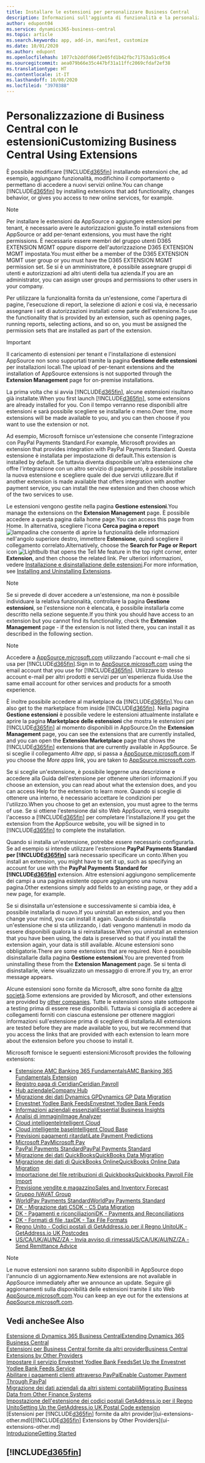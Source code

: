 ```yaml
---
title: Installare le estensioni per personalizzare Business Central
description: Informazioni sull'aggiunta di funzionalità e la personalizzazione di Business Central tramite l'installazione delle estensioni.
author: edupont04
ms.service: dynamics365-business-central
ms.topic: article
ms.search.keywords: app, add-in, manifest, customize
ms.date: 10/01/2020
ms.author: edupont
ms.openlocfilehash: 1077cb2ddfd66f2e05fd1b42fbc71753a51c05c4
ms.sourcegitcommit: aea079b66e35c447bf31a11ffc2069cfdaf2ef38
ms.translationtype: HT
ms.contentlocale: it-IT
ms.lasthandoff: 10/08/2020
ms.locfileid: "3970388"
---
```

# <a name="customizing-business-central-using-extensions"></a><span data-ttu-id="d93fb-103">Personalizzazione di Business Central con le estensioni</span><span class="sxs-lookup"><span data-stu-id="d93fb-103">Customizing Business Central Using Extensions</span></span>

<span data-ttu-id="d93fb-104">È possibile modificare [!INCLUDE[d365fin](includes/d365fin_md.md)] installando estensioni che, ad esempio, aggiungano funzionalità, modifichino il comportamento o permettano di accedere a nuovi servizi online.</span><span class="sxs-lookup"><span data-stu-id="d93fb-104">You can change [!INCLUDE[d365fin](includes/d365fin_md.md)] by installing extensions that add functionality, changes behavior, or gives you access to new online services, for example.</span></span>

> [!NOTE]
> <span data-ttu-id="d93fb-105">Per installare le estensioni da AppSource o aggiungere estensioni per tenant, è necessario avere le autorizzazioni giuste.</span><span class="sxs-lookup"><span data-stu-id="d93fb-105">To install extensions from AppSource or add per-tenant extensions, you must have the right permissions.</span></span> <span data-ttu-id="d93fb-106">È necessario essere membri del gruppo utenti D365 EXTENSION MGMT oppure disporre dell'autorizzazione D365 EXTENSION MGMT impostata.</span><span class="sxs-lookup"><span data-stu-id="d93fb-106">You must either be a member of the D365 EXTENSION MGMT user group or you must have the D365 EXTENSION MGMT permission set.</span></span> <span data-ttu-id="d93fb-107">Se si è un amministratore, è possibile assegnare gruppi di utenti e autorizzazioni ad altri utenti della tua azienda.</span><span class="sxs-lookup"><span data-stu-id="d93fb-107">If you are an administrator, you can assign user groups and permissions to other users in your company.</span></span>

<span data-ttu-id="d93fb-108">Per utilizzare la funzionalità fornita da un'estensione, come l'apertura di pagine, l'esecuzione di report, la selezione di azioni e così via, è necessario assegnare i set di autorizzazioni installati come parte dell'estensione.</span><span class="sxs-lookup"><span data-stu-id="d93fb-108">To use the functionality that is provided by an extension, such as opening pages, running reports, selecting actions, and so on, you must be assigned the permission sets that are installed as part of the extension.</span></span>

> [!IMPORTANT]  
> <span data-ttu-id="d93fb-109">Il caricamento di estensioni per tenant e l'installazione di estensioni AppSource non sono supportati tramite la pagina **Gestione delle estensioni** per installazioni locali.</span><span class="sxs-lookup"><span data-stu-id="d93fb-109">The upload of per-tenant extensions and the installation of AppSource extensions is not supported through the **Extension Management** page for on-premise installations.</span></span>

<span data-ttu-id="d93fb-110">La prima volta che si avvia [!INCLUDE[d365fin](includes/d365fin_md.md)], alcune estensioni risultano già installate.</span><span class="sxs-lookup"><span data-stu-id="d93fb-110">When you first launch [!INCLUDE[d365fin](includes/d365fin_md.md)], some extensions are already installed for you.</span></span> <span data-ttu-id="d93fb-111">Con il tempo verranno rese disponibili altre estensioni e sarà possibile scegliere se installarle o meno.</span><span class="sxs-lookup"><span data-stu-id="d93fb-111">Over time, more extensions will be made available to you, and you can then choose if you want to use the extension or not.</span></span>

<span data-ttu-id="d93fb-112">Ad esempio, Microsoft fornisce un'estensione che consente l'integrazione con PayPal Payments Standard.</span><span class="sxs-lookup"><span data-stu-id="d93fb-112">For example, Microsoft provides an extension that provides integration with PayPal Payments Standard.</span></span> <span data-ttu-id="d93fb-113">Questa estensione è installata per impostazione di default.</span><span class="sxs-lookup"><span data-stu-id="d93fb-113">This extension is installed by default.</span></span>
<span data-ttu-id="d93fb-114">Se tuttavia diventa disponibile un'altra estensione che offre l'integrazione con un altro servizio di pagamento, è possibile installare la nuova estensione e scegliere quale dei due servizi utilizzare.</span><span class="sxs-lookup"><span data-stu-id="d93fb-114">But if another extension is made available that offers integration with another payment service, you can install the new extension and then choose which of the two services to use.</span></span>  

<span data-ttu-id="d93fb-115">Le estensioni vengono gestite nella pagina **Gestione estensioni**.</span><span class="sxs-lookup"><span data-stu-id="d93fb-115">You manage the extensions on the **Extension Management** page.</span></span> <span data-ttu-id="d93fb-116">È possibile accedere a questa pagina dalla home page.</span><span class="sxs-lookup"><span data-stu-id="d93fb-116">You can access this page from Home.</span></span> <span data-ttu-id="d93fb-117">In alternativa, scegliere l'icona **Cerca pagina o report** ![lampadina che consente di aprire la funzionalità delle informazioni](media/ui-search/search_small.png "Informazioni sull'operazione che si desidera eseguire") nell'angolo superiore destro, immettere **Estensione**, quindi scegliere il collegamento correlato.</span><span class="sxs-lookup"><span data-stu-id="d93fb-117">Alternatively, choose the **Search for Page or Report** icon ![Lightbulb that opens the Tell Me feature](media/ui-search/search_small.png "Tell me what you want to do") in the top right corner, enter **Extension**, and then choose the related link.</span></span> <span data-ttu-id="d93fb-118">Per ulteriori informazioni, vedere [Installazione e disinstallazione delle estensioni](ui-extensions-install-uninstall.md).</span><span class="sxs-lookup"><span data-stu-id="d93fb-118">For more information, see [Installing and Uninstalling Extensions](ui-extensions-install-uninstall.md).</span></span>

> [!NOTE]  
> <span data-ttu-id="d93fb-119">Se si prevede di dover accedere a un'estensione, ma non è possibile individuare la relativa funzionalità, controllare la pagina **Gestione estensioni**, se l'estensione non è elencata, è possibile installarla come descritto nella sezione seguente.</span><span class="sxs-lookup"><span data-stu-id="d93fb-119">If you think you should have access to an extension but you cannot find its functionality, check the **Extension Management** page - if the extension is not listed there, you can install it as described in the following section.</span></span>  

> [!NOTE]  
> <span data-ttu-id="d93fb-120">Accedere a [AppSource.microsoft.com](https://appsource.microsoft.com/) utilizzando l'account e-mail che si usa per [!INCLUDE[d365fin](includes/d365fin_md.md)].</span><span class="sxs-lookup"><span data-stu-id="d93fb-120">Sign in to [AppSource.microsoft.com](https://appsource.microsoft.com/) using the email account that you use for [!INCLUDE[d365fin](includes/d365fin_md.md)].</span></span> <span data-ttu-id="d93fb-121">Utilizzare lo stesso account e-mail per altri prodotti e servizi per un'esperienza fluida.</span><span class="sxs-lookup"><span data-stu-id="d93fb-121">Use the same email account for other services and products for a smooth experience.</span></span>  

<span data-ttu-id="d93fb-122">È inoltre possibile accedere al marketplace da [!INCLUDE[d365fin](includes/d365fin_md.md)].</span><span class="sxs-lookup"><span data-stu-id="d93fb-122">You can also get to the marketplace from inside [!INCLUDE[d365fin](includes/d365fin_md.md)].</span></span> <span data-ttu-id="d93fb-123">Nella pagina **Gestione estensioni** è possibile vedere le estensioni attualmente installate e aprire la pagina **Marketplace delle estensioni** che mostra le estensioni per [!INCLUDE[d365fin](includes/d365fin_md.md)] al momento disponibili in AppSource.</span><span class="sxs-lookup"><span data-stu-id="d93fb-123">On the **Extension Management** page, you can see the extensions that are currently installed, and you can open the **Extension Marketplace** page that shows the [!INCLUDE[d365fin](includes/d365fin_md.md)] extensions that are currently available in AppSource.</span></span> <span data-ttu-id="d93fb-124">Se si sceglie il collegamento *Altre app*, si passa a [AppSource.microsoft.com](https://appsource.microsoft.com/marketplace/apps?product=dynamics-365%3Bdynamics-365-business-central&page=1).</span><span class="sxs-lookup"><span data-stu-id="d93fb-124">If you choose the *More apps* link, you are taken to [AppSource.microsoft.com](https://appsource.microsoft.com/marketplace/apps?product=dynamics-365%3Bdynamics-365-business-central&page=1).</span></span>  

<span data-ttu-id="d93fb-125">Se si sceglie un'estensione, è possibile leggerne una descrizione e accedere alla Guida dell'estensione per ottenere ulteriori informazioni.</span><span class="sxs-lookup"><span data-stu-id="d93fb-125">If you choose an extension, you can read about what the extension does, and you can access Help for the extension to learn more.</span></span> <span data-ttu-id="d93fb-126">Quando si sceglie di ottenere una interno, è necessario accettare le condizioni per l'utilizzo.</span><span class="sxs-lookup"><span data-stu-id="d93fb-126">When you choose to get an extension, you must agree to the terms of use.</span></span> <span data-ttu-id="d93fb-127">Se si ottiene l'estensione dal sito Web AppSource, verrà eseguito l'accesso a [!INCLUDE[d365fin](includes/d365fin_md.md)] per completare l'installazione.</span><span class="sxs-lookup"><span data-stu-id="d93fb-127">If you get the extension from the AppSource website, you will be signed in to [!INCLUDE[d365fin](includes/d365fin_md.md)] to complete the installation.</span></span>  

<span data-ttu-id="d93fb-128">Quando si installa un'estensione, potrebbe essere necessario configurarla. Se ad esempio si intende utilizzare l'estensione **PayPal Payments Standard per [!INCLUDE[d365fin](includes/d365fin_md.md)]** sarà necessario specificare un conto.</span><span class="sxs-lookup"><span data-stu-id="d93fb-128">When you install an extension, you might have to set it up, such as specifying an account for use with the **PayPal Payments Standard for [!INCLUDE[d365fin](includes/d365fin_md.md)]** extension.</span></span>
<span data-ttu-id="d93fb-129">Altre estensioni aggiungono semplicemente dei campi a una pagina esistente oppure aggiungono una nuova pagina.</span><span class="sxs-lookup"><span data-stu-id="d93fb-129">Other extensions simply add fields to an existing page, or they add a new page, for example.</span></span>   

<span data-ttu-id="d93fb-130">Se si disinstalla un'estensione e successivamente si cambia idea, è possibile installarla di nuovo.</span><span class="sxs-lookup"><span data-stu-id="d93fb-130">If you uninstall an extension, and you then change your mind, you can install it again.</span></span> <span data-ttu-id="d93fb-131">Quando si disinstalla un'estensione che si sta utilizzando, i dati vengono mantenuti in modo da essere disponibili qualora la si reinstallasse.</span><span class="sxs-lookup"><span data-stu-id="d93fb-131">When you uninstall an extension that you have been using, the data is preserved so that if you install the extension again, your data is still available.</span></span> <span data-ttu-id="d93fb-132">Alcune estensioni sono obbligatorie.</span><span class="sxs-lookup"><span data-stu-id="d93fb-132">There are some extensions that are required.</span></span> <span data-ttu-id="d93fb-133">Non è possibile disinstallarle dalla pagina **Gestione estensioni**.</span><span class="sxs-lookup"><span data-stu-id="d93fb-133">You are prevented from uninstalling these from the **Extension Management** page.</span></span> <span data-ttu-id="d93fb-134">Se si tenta di disinstallarle, viene visualizzato un messaggio di errore.</span><span class="sxs-lookup"><span data-stu-id="d93fb-134">If you try, an error message appears.</span></span>  

<span data-ttu-id="d93fb-135">Alcune estensioni sono fornite da Microsoft, altre sono fornite da [altre società](ui-extensions-other.md).</span><span class="sxs-lookup"><span data-stu-id="d93fb-135">Some extensions are provided by Microsoft, and other extensions are provided by [other companies](ui-extensions-other.md).</span></span> <span data-ttu-id="d93fb-136">Tutte le estensioni sono state sottoposte a testing prima di essere rese disponibili. Tuttavia si consiglia di accedere ai collegamenti forniti con ciascuna estensione per ottenere maggiori informazioni sull'estensione prima di scegliere di installarla.</span><span class="sxs-lookup"><span data-stu-id="d93fb-136">All extensions are tested before they are made available to you, but we recommend that you access the links that are provided with each extension to learn more about the extension before you choose to install it.</span></span>  

<span data-ttu-id="d93fb-137">Microsoft fornisce le seguenti estensioni:</span><span class="sxs-lookup"><span data-stu-id="d93fb-137">Microsoft provides the following extensions:</span></span>  

* [<span data-ttu-id="d93fb-138">Estensione AMC Banking 365 Fundamentals</span><span class="sxs-lookup"><span data-stu-id="d93fb-138">AMC Banking 365 Fundamentals Extension</span></span>](ui-extensions-amc-banking.md)
* [<span data-ttu-id="d93fb-139">Registro paga di Ceridian</span><span class="sxs-lookup"><span data-stu-id="d93fb-139">Ceridian Payroll</span></span>](ui-extensions-ceridian-payroll.md)
* [<span data-ttu-id="d93fb-140">Hub aziendale</span><span class="sxs-lookup"><span data-stu-id="d93fb-140">Company Hub</span></span>](ui-extensions-company-hub.md)  
* [<span data-ttu-id="d93fb-141">Migrazione dei dati Dynamics GP</span><span class="sxs-lookup"><span data-stu-id="d93fb-141">Dynamics GP Data Migration</span></span>](ui-extensions-dynamicsgp-data-migration.md)
* [<span data-ttu-id="d93fb-142">Envestnet Yodlee Bank Feeds</span><span class="sxs-lookup"><span data-stu-id="d93fb-142">Envestnet Yodlee Bank Feeds</span></span>](ui-extensions-yodlee-bank-feeds.md)
* [<span data-ttu-id="d93fb-143">Informazioni aziendali essenziali</span><span class="sxs-lookup"><span data-stu-id="d93fb-143">Essential Business Insights</span></span>](ui-extensions-essential-business-insights.md)
* [<span data-ttu-id="d93fb-144">Analisi di immagini</span><span class="sxs-lookup"><span data-stu-id="d93fb-144">Image Analyzer</span></span>](ui-extensions-image-analyzer.md)
* [<span data-ttu-id="d93fb-145">Cloud intelligente</span><span class="sxs-lookup"><span data-stu-id="d93fb-145">Intelligent Cloud</span></span>](ui-extensions-data-replication.md)
* [<span data-ttu-id="d93fb-146">Cloud intelligente base</span><span class="sxs-lookup"><span data-stu-id="d93fb-146">Intelligent Cloud Base</span></span>](ui-extensions-intelligent-cloud.md)  
* [<span data-ttu-id="d93fb-147">Previsioni pagamenti ritardati</span><span class="sxs-lookup"><span data-stu-id="d93fb-147">Late Payment Predictions</span></span>](ui-extensions-late-payment-prediction.md)
* [<span data-ttu-id="d93fb-148">Microsoft Pay</span><span class="sxs-lookup"><span data-stu-id="d93fb-148">Microsoft Pay</span></span>](ui-extensions-microsoft-pay-payments.md)
* [<span data-ttu-id="d93fb-149">PayPal Payments Standard</span><span class="sxs-lookup"><span data-stu-id="d93fb-149">PayPal Payments Standard</span></span>](ui-extensions-paypal-payments-standard.md)
* [<span data-ttu-id="d93fb-150">Migrazione dei dati QuickBooks</span><span class="sxs-lookup"><span data-stu-id="d93fb-150">QuickBooks Data Migration</span></span>](ui-extensions-quickbooks-data-migration.md)
* [<span data-ttu-id="d93fb-151">Migrazione dei dati di QuickBooks Online</span><span class="sxs-lookup"><span data-stu-id="d93fb-151">QuickBooks Online Data Migration</span></span>](ui-extensions-quickbooks-online-data-migration.md)
* [<span data-ttu-id="d93fb-152">Importazione del file retribuzioni di Quickbooks</span><span class="sxs-lookup"><span data-stu-id="d93fb-152">Quickbooks Payroll File Import</span></span>](ui-extensions-quickbooks-payroll.md)
* [<span data-ttu-id="d93fb-153">Previsione vendite e magazzino</span><span class="sxs-lookup"><span data-stu-id="d93fb-153">Sales and Inventory Forecast</span></span>](ui-extensions-sales-forecast.md)
* [<span data-ttu-id="d93fb-154">Gruppo IVA</span><span class="sxs-lookup"><span data-stu-id="d93fb-154">VAT Group</span></span>](ui-extensions-vat-group.md)
* [<span data-ttu-id="d93fb-155">WorldPay Payments Standard</span><span class="sxs-lookup"><span data-stu-id="d93fb-155">WorldPay Payments Standard</span></span>](ui-extensions-worldpay-payments-standard.md)
* [<span data-ttu-id="d93fb-156">DK - Migrazione dati C5</span><span class="sxs-lookup"><span data-stu-id="d93fb-156">DK - C5 Data Migration</span></span>](ui-extensions-c5-data-migration.md)
* [<span data-ttu-id="d93fb-157">DK - Pagamenti e riconciliazioni</span><span class="sxs-lookup"><span data-stu-id="d93fb-157">DK - Payments and Reconciliations</span></span>](ui-extensions-payments-reconciliation-formats-dk.md)
* [<span data-ttu-id="d93fb-158">DK - Formati di file .tax</span><span class="sxs-lookup"><span data-stu-id="d93fb-158">DK - Tax File Formats</span></span>](ui-extensions-tax-file-formats-dk.md)
* [<span data-ttu-id="d93fb-159">Regno Unito - Codici postali di GetAddress.io per il Regno Unito</span><span class="sxs-lookup"><span data-stu-id="d93fb-159">UK - GetAddress.io UK Postcodes</span></span>](ui-extensions-getaddressio.md)
* [<span data-ttu-id="d93fb-160">US/CA/UK/AU/NZ/ZA - Invia avviso di rimessa</span><span class="sxs-lookup"><span data-stu-id="d93fb-160">US/CA/UK/AU/NZ/ZA - Send Remittance Advice</span></span>](ui-extensions-send-remittance-advice.md)

> [!NOTE]  
> <span data-ttu-id="d93fb-161">Le nuove estensioni non saranno subito disponibili in AppSource dopo l'annuncio di un aggiornamento.</span><span class="sxs-lookup"><span data-stu-id="d93fb-161">New extensions are not available in AppSource immediately after we announce an update.</span></span> <span data-ttu-id="d93fb-162">Seguire gli aggiornamenti sulla disponibilità delle estensioni tramite il sito Web [AppSource.microsoft.com](https://appsource.microsoft.com/marketplace/apps?product=dynamics-365%3Bdynamics-365-business-central&page=1).</span><span class="sxs-lookup"><span data-stu-id="d93fb-162">You can keep an eye out for the extensions at [AppSource.microsoft.com](https://appsource.microsoft.com/marketplace/apps?product=dynamics-365%3Bdynamics-365-business-central&page=1).</span></span>

## <a name="see-also"></a><span data-ttu-id="d93fb-163">Vedi anche</span><span class="sxs-lookup"><span data-stu-id="d93fb-163">See Also</span></span>

[<span data-ttu-id="d93fb-164">Estensione di Dynamics 365 Business Central</span><span class="sxs-lookup"><span data-stu-id="d93fb-164">Extending Dynamics 365 Business Central</span></span>](about-develop-extensions.md)  
[<span data-ttu-id="d93fb-165">Estensioni per Business Central fornite da altri provider</span><span class="sxs-lookup"><span data-stu-id="d93fb-165">Business Central Extensions by Other Providers</span></span>](ui-extensions-other.md)  
[<span data-ttu-id="d93fb-166">Impostare il servizio Envestnet Yodlee Bank Feeds</span><span class="sxs-lookup"><span data-stu-id="d93fb-166">Set Up the Envestnet Yodlee Bank Feeds Service</span></span>](bank-how-setup-bank-statement-service.md)  
[<span data-ttu-id="d93fb-167">Abilitare i pagamenti clienti attraverso PayPal</span><span class="sxs-lookup"><span data-stu-id="d93fb-167">Enable Customer Payment Through PayPal</span></span>](sales-how-enable-payment-service-extensions.md)  
[<span data-ttu-id="d93fb-168">Migrazione dei dati aziendali da altri sistemi contabili</span><span class="sxs-lookup"><span data-stu-id="d93fb-168">Migrating Business Data from Other Finance Systems</span></span>](across-import-data-configuration-packages.md)  
[<span data-ttu-id="d93fb-169">Impostazione dell'estensione dei codici postali GetAddress.io per il Regno Unito</span><span class="sxs-lookup"><span data-stu-id="d93fb-169">Setting Up the GetAddress.io UK Postal Code extension</span></span>](LocalFunctionality/UnitedKingdom/uk-setup-postal-code-service.md)  
<span data-ttu-id="d93fb-170">[Estensioni per [!INCLUDE[d365fin](includes/d365fin_md.md)] fornite da altri provider](ui-extensions-other.md)</span><span class="sxs-lookup"><span data-stu-id="d93fb-170">[[!INCLUDE[d365fin](includes/d365fin_md.md)] Extensions by Other Providers](ui-extensions-other.md)</span></span>  
[<span data-ttu-id="d93fb-171">Introduzione</span><span class="sxs-lookup"><span data-stu-id="d93fb-171">Getting Started</span></span>](product-get-started.md)  

## [!INCLUDE[d365fin](includes/free_trial_md.md)]  
